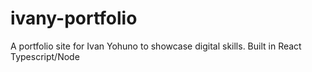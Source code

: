 # ivany-portfolio
A portfolio site for Ivan Yohuno to showcase digital skills. Built in React Typescript/Node

